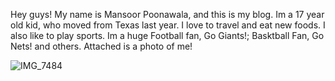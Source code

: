 Hey guys! My name is Mansoor Poonawala, and this is my blog. Im a 17 year old kid, who moved from Texas last year. I love to travel and eat new foods. 
I also like to play sports. Im a huge Football fan, Go Giants!; Basktball Fan, Go Nets! and others. Attached is a photo of me!

![IMG_7484](https://user-images.githubusercontent.com/85716045/121977990-3e88d080-cd55-11eb-8b01-5c6a8d311222.jpg)

